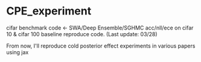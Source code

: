 # CPE_experiment

cifar benchmark code <- SWA/Deep Ensemble/SGHMC acc/nll/ece on cifar 10 & cifar 100 baseline reproduce code. (Last update: 03/28)


From now, I'll reproduce cold posterior effect experiments in various papers using jax
